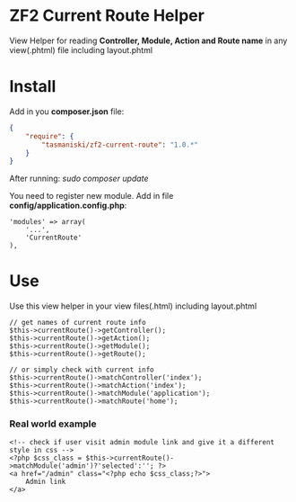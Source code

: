 # ZF2 Current Route Helper
View Helper for reading **Controller, Module, Action and Route name** in any view(.phtml) file including layout.phtml

# Install

Add in you **composer.json** file:

```json
{
    "require": {
        "tasmaniski/zf2-current-route": "1.0.*"
    }
}
```
After running: *sudo composer update* 

You need to register new module. Add in file **config/application.config.php**: 

```
'modules' => array(
    '...',
    'CurrentRoute'
),
```

# Use
Use this view helper in your view files(.html) including layout.phtml
```
// get names of current route info
$this->currentRoute()->getController();
$this->currentRoute()->getAction();
$this->currentRoute()->getModule();
$this->currentRoute()->getRoute();

// or simply check with current info
$this->currentRoute()->matchController('index');
$this->currentRoute()->matchAction('index');
$this->currentRoute()->matchModule('application');
$this->currentRoute()->matchRoute('home');
```

### Real world example
```
<!-- check if user visit admin module link and give it a different style in css -->
<?php $css_class = $this->currentRoute()->matchModule('admin')?'selected':''; ?>
<a href="/admin" class="<?php echo $css_class;?>">
    Admin link
</a>
```


